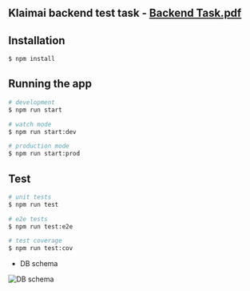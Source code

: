 ## Klaimai backend test task - [Backend Task.pdf](https://github.com/terazumova/klaimai-test-backend/files/10954615/Backend.Task.pdf)

## Installation
```bash
$ npm install
```

## Running the app

```bash
# development
$ npm run start

# watch mode
$ npm run start:dev

# production mode
$ npm run start:prod
```

## Test

```bash
# unit tests
$ npm run test

# e2e tests
$ npm run test:e2e

# test coverage
$ npm run test:cov
```

- DB schema

![DB schema](https://user-images.githubusercontent.com/91330703/224701564-5a71a714-2324-458a-b138-02d36dd79ef8.png)
